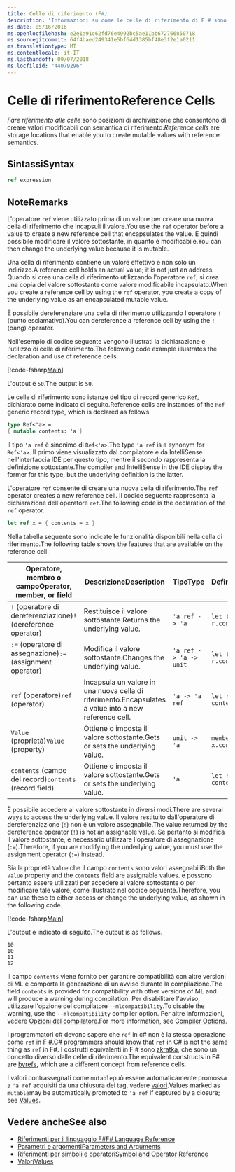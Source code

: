 ```yaml
---
title: Celle di riferimento (F#)
description: 'Informazioni su come le celle di riferimento di F # sono posizioni di archiviazione che consentono di creare valori modificabili con semantica di riferimento.'
ms.date: 05/16/2016
ms.openlocfilehash: e2e1a91c62fd76e4992bc5ae11bb672766850718
ms.sourcegitcommit: 64f4baed249341e5bf64d1385bf48e3f2e1a0211
ms.translationtype: MT
ms.contentlocale: it-IT
ms.lasthandoff: 09/07/2018
ms.locfileid: "44079296"
---
```

# <a name="reference-cells"></a><span data-ttu-id="3fda3-103">Celle di riferimento</span><span class="sxs-lookup"><span data-stu-id="3fda3-103">Reference Cells</span></span>

<span data-ttu-id="3fda3-104">*Fare riferimento alle celle* sono posizioni di archiviazione che consentono di creare valori modificabili con semantica di riferimento.</span><span class="sxs-lookup"><span data-stu-id="3fda3-104">*Reference cells* are storage locations that enable you to create mutable values with reference semantics.</span></span>

## <a name="syntax"></a><span data-ttu-id="3fda3-105">Sintassi</span><span class="sxs-lookup"><span data-stu-id="3fda3-105">Syntax</span></span>

```fsharp
ref expression
```

## <a name="remarks"></a><span data-ttu-id="3fda3-106">Note</span><span class="sxs-lookup"><span data-stu-id="3fda3-106">Remarks</span></span>

<span data-ttu-id="3fda3-107">L'operatore `ref` viene utilizzato prima di un valore per creare una nuova cella di riferimento che incapsuli il valore.</span><span class="sxs-lookup"><span data-stu-id="3fda3-107">You use the `ref` operator before a value to create a new reference cell that encapsulates the value.</span></span> <span data-ttu-id="3fda3-108">È quindi possibile modificare il valore sottostante, in quanto è modificabile.</span><span class="sxs-lookup"><span data-stu-id="3fda3-108">You can then change the underlying value because it is mutable.</span></span>

<span data-ttu-id="3fda3-109">Una cella di riferimento contiene un valore effettivo e non solo un indirizzo.</span><span class="sxs-lookup"><span data-stu-id="3fda3-109">A reference cell holds an actual value; it is not just an address.</span></span> <span data-ttu-id="3fda3-110">Quando si crea una cella di riferimento utilizzando l'operatore `ref`, si crea una copia del valore sottostante come valore modificabile incapsulato.</span><span class="sxs-lookup"><span data-stu-id="3fda3-110">When you create a reference cell by using the `ref` operator, you create a copy of the underlying value as an encapsulated mutable value.</span></span>

<span data-ttu-id="3fda3-111">È possibile dereferenziare una cella di riferimento utilizzando l'operatore `!` (punto esclamativo).</span><span class="sxs-lookup"><span data-stu-id="3fda3-111">You can dereference a reference cell by using the `!` (bang) operator.</span></span>

<span data-ttu-id="3fda3-112">Nell'esempio di codice seguente vengono illustrati la dichiarazione e l'utilizzo di celle di riferimento.</span><span class="sxs-lookup"><span data-stu-id="3fda3-112">The following code example illustrates the declaration and use of reference cells.</span></span>

[!code-fsharp[Main](../../../samples/snippets/fsharp/lang-ref-1/snippet2201.fs)]

<span data-ttu-id="3fda3-113">L'output è `50`.</span><span class="sxs-lookup"><span data-stu-id="3fda3-113">The output is `50`.</span></span>

<span data-ttu-id="3fda3-114">Le celle di riferimento sono istanze del tipo di record generico `Ref`, dichiarato come indicato di seguito.</span><span class="sxs-lookup"><span data-stu-id="3fda3-114">Reference cells are instances of the `Ref` generic record type, which is declared as follows.</span></span>

```fsharp
type Ref<'a> =
{ mutable contents: 'a }
```

<span data-ttu-id="3fda3-115">Il tipo `'a ref` è sinonimo di `Ref<'a>`.</span><span class="sxs-lookup"><span data-stu-id="3fda3-115">The type `'a ref` is a synonym for `Ref<'a>`.</span></span> <span data-ttu-id="3fda3-116">Il primo viene visualizzato dal compilatore e da IntelliSense nell'interfaccia IDE per questo tipo, mentre il secondo rappresenta la definizione sottostante.</span><span class="sxs-lookup"><span data-stu-id="3fda3-116">The compiler and IntelliSense in the IDE display the former for this type, but the underlying definition is the latter.</span></span>

<span data-ttu-id="3fda3-117">L'operatore `ref` consente di creare una nuova cella di riferimento.</span><span class="sxs-lookup"><span data-stu-id="3fda3-117">The `ref` operator creates a new reference cell.</span></span> <span data-ttu-id="3fda3-118">Il codice seguente rappresenta la dichiarazione dell'operatore `ref`.</span><span class="sxs-lookup"><span data-stu-id="3fda3-118">The following code is the declaration of the `ref` operator.</span></span>

```fsharp
let ref x = { contents = x }
```

<span data-ttu-id="3fda3-119">Nella tabella seguente sono indicate le funzionalità disponibili nella cella di riferimento.</span><span class="sxs-lookup"><span data-stu-id="3fda3-119">The following table shows the features that are available on the reference cell.</span></span>

|<span data-ttu-id="3fda3-120">Operatore, membro o campo</span><span class="sxs-lookup"><span data-stu-id="3fda3-120">Operator, member, or field</span></span>|<span data-ttu-id="3fda3-121">Descrizione</span><span class="sxs-lookup"><span data-stu-id="3fda3-121">Description</span></span>|<span data-ttu-id="3fda3-122">Tipo</span><span class="sxs-lookup"><span data-stu-id="3fda3-122">Type</span></span>|<span data-ttu-id="3fda3-123">Definizione</span><span class="sxs-lookup"><span data-stu-id="3fda3-123">Definition</span></span>|
|--------------------------|-----------|----|----------|
|<span data-ttu-id="3fda3-124">`!` (operatore di dereferenziazione)</span><span class="sxs-lookup"><span data-stu-id="3fda3-124">`!` (dereference operator)</span></span>|<span data-ttu-id="3fda3-125">Restituisce il valore sottostante.</span><span class="sxs-lookup"><span data-stu-id="3fda3-125">Returns the underlying value.</span></span>|`'a ref -> 'a`|`let (!) r = r.contents`|
|<span data-ttu-id="3fda3-126">`:=` (operatore di assegnazione)</span><span class="sxs-lookup"><span data-stu-id="3fda3-126">`:=` (assignment operator)</span></span>|<span data-ttu-id="3fda3-127">Modifica il valore sottostante.</span><span class="sxs-lookup"><span data-stu-id="3fda3-127">Changes the underlying value.</span></span>|`'a ref -> 'a -> unit`|`let (:=) r x = r.contents <- x`|
|<span data-ttu-id="3fda3-128">`ref` (operatore)</span><span class="sxs-lookup"><span data-stu-id="3fda3-128">`ref` (operator)</span></span>|<span data-ttu-id="3fda3-129">Incapsula un valore in una nuova cella di riferimento.</span><span class="sxs-lookup"><span data-stu-id="3fda3-129">Encapsulates a value into a new reference cell.</span></span>|`'a -> 'a ref`|`let ref x = { contents = x }`|
|<span data-ttu-id="3fda3-130">`Value` (proprietà)</span><span class="sxs-lookup"><span data-stu-id="3fda3-130">`Value` (property)</span></span>|<span data-ttu-id="3fda3-131">Ottiene o imposta il valore sottostante.</span><span class="sxs-lookup"><span data-stu-id="3fda3-131">Gets or sets the underlying value.</span></span>|`unit -> 'a`|`member x.Value = x.contents`|
|<span data-ttu-id="3fda3-132">`contents` (campo del record)</span><span class="sxs-lookup"><span data-stu-id="3fda3-132">`contents` (record field)</span></span>|<span data-ttu-id="3fda3-133">Ottiene o imposta il valore sottostante.</span><span class="sxs-lookup"><span data-stu-id="3fda3-133">Gets or sets the underlying value.</span></span>|`'a`|`let ref x = { contents = x }`|
<span data-ttu-id="3fda3-134">È possibile accedere al valore sottostante in diversi modi.</span><span class="sxs-lookup"><span data-stu-id="3fda3-134">There are several ways to access the underlying value.</span></span> <span data-ttu-id="3fda3-135">Il valore restituito dall'operatore di dereferenziazione (`!`) non è un valore assegnabile.</span><span class="sxs-lookup"><span data-stu-id="3fda3-135">The value returned by the dereference operator (`!`) is not an assignable value.</span></span> <span data-ttu-id="3fda3-136">Se pertanto si modifica il valore sottostante, è necessario utilizzare l'operatore di assegnazione (`:=`).</span><span class="sxs-lookup"><span data-stu-id="3fda3-136">Therefore, if you are modifying the underlying value, you must use the assignment operator (`:=`) instead.</span></span>

<span data-ttu-id="3fda3-137">Sia la proprietà `Value` che il campo `contents` sono valori assegnabili</span><span class="sxs-lookup"><span data-stu-id="3fda3-137">Both the `Value` property and the `contents` field are assignable values.</span></span> <span data-ttu-id="3fda3-138">e possono pertanto essere utilizzati per accedere al valore sottostante o per modificare tale valore, come illustrato nel codice seguente.</span><span class="sxs-lookup"><span data-stu-id="3fda3-138">Therefore, you can use these to either access or change the underlying value, as shown in the following code.</span></span>

[!code-fsharp[Main](../../../samples/snippets/fsharp/lang-ref-1/snippet2203.fs)]

<span data-ttu-id="3fda3-139">L'output è indicato di seguito.</span><span class="sxs-lookup"><span data-stu-id="3fda3-139">The output is as follows.</span></span>

```
10
10
11
12
```

<span data-ttu-id="3fda3-140">Il campo `contents` viene fornito per garantire compatibilità con altre versioni di ML e comporta la generazione di un avviso durante la compilazione.</span><span class="sxs-lookup"><span data-stu-id="3fda3-140">The field `contents` is provided for compatibility with other versions of ML and will produce a warning during compilation.</span></span> <span data-ttu-id="3fda3-141">Per disabilitare l'avviso, utilizzare l'opzione del compilatore `--mlcompatibility`.</span><span class="sxs-lookup"><span data-stu-id="3fda3-141">To disable the warning, use the `--mlcompatibility` compiler option.</span></span> <span data-ttu-id="3fda3-142">Per altre informazioni, vedere [Opzioni del compilatore](compiler-options.md).</span><span class="sxs-lookup"><span data-stu-id="3fda3-142">For more information, see [Compiler Options](compiler-options.md).</span></span>

<span data-ttu-id="3fda3-143">I programmatori c# devono sapere che `ref` in c# non è la stessa operazione come `ref` in F #.</span><span class="sxs-lookup"><span data-stu-id="3fda3-143">C# programmers should know that `ref` in C# is not the same thing as `ref` in F#.</span></span> <span data-ttu-id="3fda3-144">I costrutti equivalenti in F # sono [zkratka](byrefs.md), che sono un concetto diverso dalle celle di riferimento.</span><span class="sxs-lookup"><span data-stu-id="3fda3-144">The equivalent constructs in F# are [byrefs](byrefs.md), which are a different concept from reference cells.</span></span>

<span data-ttu-id="3fda3-145">I valori contrassegnati come `mutable`può essere automaticamente promossa a `'a ref` acquisiti da una chiusura dei tag, vedere [valori](values/index.md).</span><span class="sxs-lookup"><span data-stu-id="3fda3-145">Values marked as `mutable`may be automatically promoted to `'a ref` if captured by a closure; see [Values](values/index.md).</span></span>

## <a name="see-also"></a><span data-ttu-id="3fda3-146">Vedere anche</span><span class="sxs-lookup"><span data-stu-id="3fda3-146">See also</span></span>

- [<span data-ttu-id="3fda3-147">Riferimenti per il linguaggio F#</span><span class="sxs-lookup"><span data-stu-id="3fda3-147">F# Language Reference</span></span>](index.md)
- [<span data-ttu-id="3fda3-148">Parametri e argomenti</span><span class="sxs-lookup"><span data-stu-id="3fda3-148">Parameters and Arguments</span></span>](parameters-and-arguments.md)
- [<span data-ttu-id="3fda3-149">Riferimenti per simboli e operatori</span><span class="sxs-lookup"><span data-stu-id="3fda3-149">Symbol and Operator Reference</span></span>](symbol-and-operator-reference/index.md)
- [<span data-ttu-id="3fda3-150">Valori</span><span class="sxs-lookup"><span data-stu-id="3fda3-150">Values</span></span>](values/index.md)
